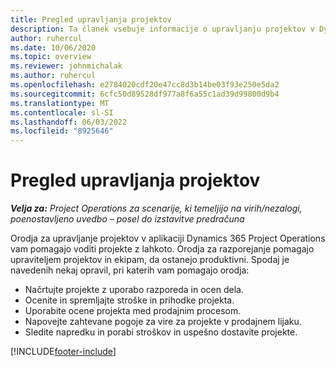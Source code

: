 ```yaml
---
title: Pregled upravljanja projektov
description: Ta članek vsebuje informacije o upravljanju projektov v Dynamics 365 Project Operations.
author: ruhercul
ms.date: 10/06/2020
ms.topic: overview
ms.reviewer: johnmichalak
ms.author: ruhercul
ms.openlocfilehash: e2784020cdf20e47cc8d3b14be03f93e250e5da2
ms.sourcegitcommit: 6cfc50d89528df977a8f6a55c1ad39d99800d9b4
ms.translationtype: MT
ms.contentlocale: sl-SI
ms.lasthandoff: 06/03/2022
ms.locfileid: "8925646"
---
```

# <a name="project-management-overview"></a>Pregled upravljanja projektov

_**Velja za:** Project Operations za scenarije, ki temeljijo na virih/nezalogi, poenostavljeno uvedbo – posel do izstavitve predračuna_

Orodja za upravljanje projektov v aplikaciji Dynamics 365 Project Operations vam pomagajo voditi projekte z lahkoto. Orodja za razporejanje pomagajo upraviteljem projektov in ekipam, da ostanejo produktivni. Spodaj je navedenih nekaj opravil, pri katerih vam pomagajo orodja:

- Načrtujte projekte z uporabo razporeda in ocen dela.
- Ocenite in spremljajte stroške in prihodke projekta.
- Uporabite ocene projekta med prodajnim procesom.
- Napovejte zahtevane pogoje za vire za projekte v prodajnem lijaku.
- Sledite napredku in porabi stroškov in uspešno dostavite projekte.


[!INCLUDE[footer-include](../includes/footer-banner.md)]